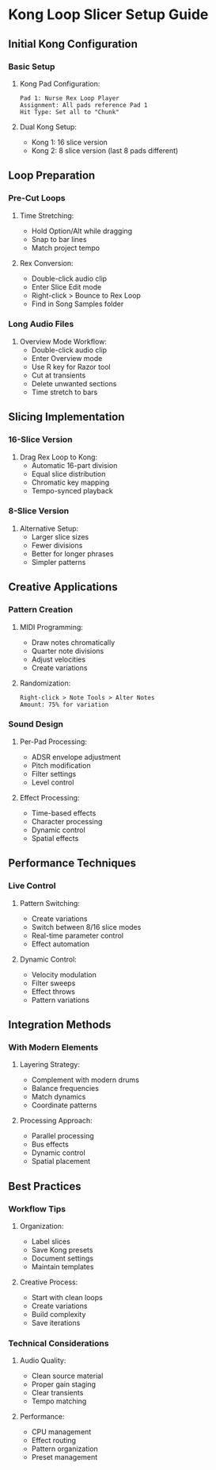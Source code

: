 # Kong Loop Slicer Setup Guide

## Initial Kong Configuration

### Basic Setup
1. Kong Pad Configuration:
   ```
   Pad 1: Nurse Rex Loop Player
   Assignment: All pads reference Pad 1
   Hit Type: Set all to "Chunk"
   ```

2. Dual Kong Setup:
   - Kong 1: 16 slice version
   - Kong 2: 8 slice version (last 8 pads different)

## Loop Preparation

### Pre-Cut Loops
1. Time Stretching:
   - Hold Option/Alt while dragging
   - Snap to bar lines
   - Match project tempo

2. Rex Conversion:
   - Double-click audio clip
   - Enter Slice Edit mode
   - Right-click > Bounce to Rex Loop
   - Find in Song Samples folder

### Long Audio Files
1. Overview Mode Workflow:
   - Double-click audio clip
   - Enter Overview mode
   - Use R key for Razor tool
   - Cut at transients
   - Delete unwanted sections
   - Time stretch to bars

## Slicing Implementation

### 16-Slice Version
1. Drag Rex Loop to Kong:
   - Automatic 16-part division
   - Equal slice distribution
   - Chromatic key mapping
   - Tempo-synced playback

### 8-Slice Version
1. Alternative Setup:
   - Larger slice sizes
   - Fewer divisions
   - Better for longer phrases
   - Simpler patterns

## Creative Applications

### Pattern Creation
1. MIDI Programming:
   - Draw notes chromatically
   - Quarter note divisions
   - Adjust velocities
   - Create variations

2. Randomization:
   ```
   Right-click > Note Tools > Alter Notes
   Amount: 75% for variation
   ```

### Sound Design
1. Per-Pad Processing:
   - ADSR envelope adjustment
   - Pitch modification
   - Filter settings
   - Level control

2. Effect Processing:
   - Time-based effects
   - Character processing
   - Dynamic control
   - Spatial effects

## Performance Techniques

### Live Control
1. Pattern Switching:
   - Create variations
   - Switch between 8/16 slice modes
   - Real-time parameter control
   - Effect automation

2. Dynamic Control:
   - Velocity modulation
   - Filter sweeps
   - Effect throws
   - Pattern variations

## Integration Methods

### With Modern Elements
1. Layering Strategy:
   - Complement with modern drums
   - Balance frequencies
   - Match dynamics
   - Coordinate patterns

2. Processing Approach:
   - Parallel processing
   - Bus effects
   - Dynamic control
   - Spatial placement

## Best Practices

### Workflow Tips
1. Organization:
   - Label slices
   - Save Kong presets
   - Document settings
   - Maintain templates

2. Creative Process:
   - Start with clean loops
   - Create variations
   - Build complexity
   - Save iterations

### Technical Considerations
1. Audio Quality:
   - Clean source material
   - Proper gain staging
   - Clear transients
   - Tempo matching

2. Performance:
   - CPU management
   - Effect routing
   - Pattern organization
   - Preset management 